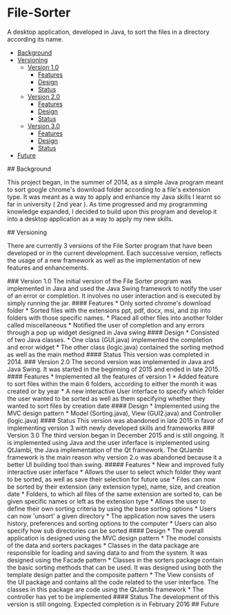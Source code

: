 # File-Sorter

  A desktop application, developed in Java, to sort the files in a directory according its name.

* [Background](#headers)  
* [Versioning](#v) <br/>
  * [Version 1.0](#v1) <br/>
    * [Features](#f1) <br/>
    * [Design](#d1) <br/>
    * [Status](#s1) <br/>
  * [Version 2.0](#headers) <br/>
    * [Features](#f2) <br/>
    * [Design](#d2) <br/>
    * [Status](#s2) <br/>
  * [Version 3.0](#headers) <br/>
    * [Features](#f3) <br/>
    * [Design](#d3) <br/>
    * [Status](#s3) <br/>
* [Future](#f) <br/>

<a name="headers"/>
## Background

  This project began, in the summer of 2014, as a simple Java program meant to sort google chrome's download folder according to a file's extension type. It was meant as a way to apply and enhance my Java skills I learnt so far in university ( 2nd year ). As time progressed and my programming knowledge expanded, I decided to build upon this program and develop it into a desktop application as a way to apply my new skills. 

<a name="v"/>
## Versioning

 There are currently 3 versions of the File Sorter program that have been developed or in the current development. Each successive version, reflects the usage of a new framework as well as the implementation of new features and enhancements. 

<a name="v1"/>
### Version 1.0
  The initial version of the File Sorter program was implemented in Java and used the Java Swing framework to notify the user of an error or completion. It involves no user interaction and is executed by simply running the jar.
  
<a name="f1"/>
#### Features
* Only sorted chrome's download folder
* Sorted files with the extensions ppt, pdf, docx, msi, and zip into folders with those specific names. 
* Placed all other files into another folder called miscellaneous
* Notified the user of completion and any errors through a pop up widget designed in Java swing

<a name="d1"/>
#### Design
* Consisted of two Java classes. 
* One class (GUI.java) implemented the completion and error widget
* The other class (logic.java) contained the sorting method as well as the main method

<a name="s1"/>
#### Status
  This version was completed in 2014.

<a name="v2"/>
### Version 2.0
  The second version was implemented in Java and Java Swing. It was started in the beginning of 2015 and ended in late 2015.
  
<a name="f2"/>
#### Features
* Implemented all the features of version 1
* Added feature to sort files within the main 6 folders, according to either the month it was created or by year
* A new interactive User interface to specify which folder the user wanted to be sorted as well as them specifying whether they wanted to sort files by creation date

<a name="d2"/>
#### Design
* Implemented using the MVC design pattern
* Model (Sorting.java),  View (GUI2.java) and Controller (logic.java)

<a name="s2"/>
#### Status
  This version was abandoned in late 2015 in favor of implementing version 3 with newly developed skills and frameworks

<a name="v3"/>
### Version 3.0
  The third version began in December 2015 and is still ongoing. It is implemented using Java and the user inferface is implemented using QtJambi, the Java implementation of the Qt framework. The QtJambi framework  is the main reason why version 2.o was abandoned because it a better UI building tool  than swing.
  
<a name="f3"/>
##### Features
* New and improved fully interactive user interface
* Allows the user to select which folder they want to be sorted, as well as save their selection for future use
* Files can now be sorted by their extension (any extension type), name, size, and creation date
* Folders, to which all files of the same extension are sorted to, can be given specific names or left as the extension type
* Allows the user to define their own sorting criteria by using the base sorting options
* Users can now 'unsort' a given directory
* The application now saves the users history, preferences and sorting options to the computer
* Users can also specify how sub directories can be sorted

<a name="d3"/>
#### Design
* The overall application is designed using the MVC design pattern
* The model consists of the data and sorters packages
  * Classes in the data package are responsible for loading and saving data to and from the system. It was designed using the Facade      pattern 
  * Classes in the sorters package contain the basic sorting methods that can be used. It was designed using both the template design patter and the composite pattern
*  The View consists of the UI package and contains all the code related to the user interface. The classes in this package are code using the QtJambi framework
* The controller has yet to be implemented

<a name="s3"/>
#### Status
  The development of this version is still ongoing. Expected completion is in February 2016

<a name="f"/>
## Future

